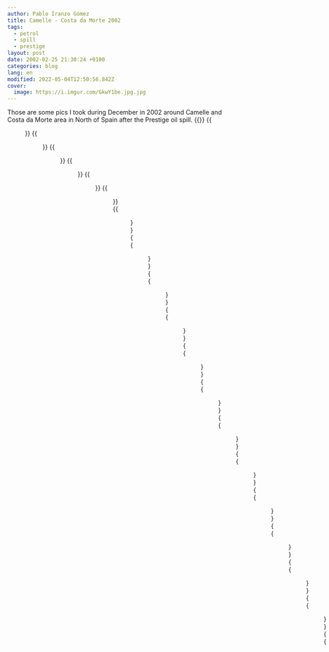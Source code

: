 ```yaml
---
author: Pablo Iranzo Gómez
title: Camelle - Costa da Morte 2002
tags:
  - petrol
  - spill
  - prestige
layout: post
date: 2002-02-25 21:30:24 +0100
categories: blog
lang: en
modified: 2022-05-04T12:50:56.842Z
cover:
  image: https://i.imgur.com/GkwY1be.jpg.jpg
---
```


Those are some pics I took during December in 2002 around Camelle and Costa da Morte area in North of Spain after the Prestige oil spill.
{{<gallery>}}
{{<figure src="https://i.imgur.com/WpXrXUFt.jpg" link="https://i.imgur.com/WpXrXUF.jpg.jpg" alt="" >}}
{{<figure src="https://i.imgur.com/CkKAAQvt.jpg" link="https://i.imgur.com/CkKAAQv.jpg.jpg" alt="" >}}
{{<figure src="https://i.imgur.com/x8mgooYt.jpg" link="https://i.imgur.com/x8mgooY.jpg.jpg" alt="" >}}
{{<figure src="https://i.imgur.com/ZCGqEIkt.jpg" link="https://i.imgur.com/ZCGqEIk.jpg.jpg" alt="" >}}
{{<figure src="https://i.imgur.com/z5A2NHDt.jpg" link="https://i.imgur.com/z5A2NHD.jpg.jpg" alt="" >}}
{{<figure src="https://i.imgur.com/YpB4CPVt.jpg" link="https://i.imgur.com/YpB4CPV.jpg.jpg" alt="" >}}
{{<figure src="https://i.imgur.com/Rbex877t.jpg" link="https://i.imgur.com/Rbex877.jpg.jpg" alt="" >}}
{{<figure src="https://i.imgur.com/Q9ck1fRt.jpg" link="https://i.imgur.com/Q9ck1fR.jpg.jpg" alt="" >}}
{{<figure src="https://i.imgur.com/Qiat3F8t.jpg" link="https://i.imgur.com/Qiat3F8.jpg.jpg" alt="" >}}
{{<figure src="https://i.imgur.com/HJpjYMzt.jpg" link="https://i.imgur.com/HJpjYMz.jpg.jpg" alt="" >}}
{{<figure src="https://i.imgur.com/XT6aEBZt.jpg" link="https://i.imgur.com/XT6aEBZ.jpg.jpg" alt="" >}}
{{<figure src="https://i.imgur.com/pHpeouIt.jpg" link="https://i.imgur.com/pHpeouI.jpg.jpg" alt="" >}}
{{<figure src="https://i.imgur.com/nautu1rt.jpg" link="https://i.imgur.com/nautu1r.jpg.jpg" alt="" >}}
{{<figure src="https://i.imgur.com/9qh0sXkt.jpg" link="https://i.imgur.com/9qh0sXk.jpg.jpg" alt="" >}}
{{<figure src="https://i.imgur.com/YztdWjUt.jpg" link="https://i.imgur.com/YztdWjU.jpg.jpg" alt="" >}}
{{<figure src="https://i.imgur.com/fOfiPQ3t.jpg" link="https://i.imgur.com/fOfiPQ3.jpg.jpg" alt="" >}}
{{<figure src="https://i.imgur.com/aF8j6ORt.jpg" link="https://i.imgur.com/aF8j6OR.jpg.jpg" alt="" >}}
{{<figure src="https://i.imgur.com/IkcQ70Ft.jpg" link="https://i.imgur.com/IkcQ70F.jpg.jpg" alt="" >}}
{{<figure src="https://i.imgur.com/GkwY1bet.jpg" link="https://i.imgur.com/GkwY1be.jpg.jpg" alt="" >}}
{{<figure src="https://i.imgur.com/AXbSkIht.jpg" link="https://i.imgur.com/AXbSkIh.jpg.jpg" alt="" >}}
{{<figure src="https://i.imgur.com/zshBJdgt.jpg" link="https://i.imgur.com/zshBJdg.jpg.jpg" alt="" >}}
{{<figure src="https://i.imgur.com/WBTA2yAt.jpg" link="https://i.imgur.com/WBTA2yA.jpg.jpg" alt="" >}}
{{<figure src="https://i.imgur.com/t5ATjuvt.jpg" link="https://i.imgur.com/t5ATjuv.jpg.jpg" alt="" >}}
{{<figure src="https://i.imgur.com/G2k4NrBt.jpg" link="https://i.imgur.com/G2k4NrB.jpg.jpg" alt="" >}}
{{<figure src="https://i.imgur.com/MjQI4gat.jpg" link="https://i.imgur.com/MjQI4ga.jpg.jpg" alt="" >}}
{{<figure src="https://i.imgur.com/rAu1TW3t.jpg" link="https://i.imgur.com/rAu1TW3.jpg.jpg" alt="" >}}
{{<figure src="https://i.imgur.com/fcvxI4kt.jpg" link="https://i.imgur.com/fcvxI4k.jpg.jpg" alt="" >}}
{{<figure src="https://i.imgur.com/E3rzZrPt.jpg" link="https://i.imgur.com/E3rzZrP.jpg.jpg" alt="" >}}
{{<figure src="https://i.imgur.com/whXjW0Pt.jpg" link="https://i.imgur.com/whXjW0P.jpg.jpg" alt="" >}}
{{<figure src="https://i.imgur.com/R1iMY3Kt.jpg" link="https://i.imgur.com/R1iMY3K.jpg.jpg" alt="" >}}
{{<figure src="https://i.imgur.com/0VyhRzEt.jpg" link="https://i.imgur.com/0VyhRzE.jpg.jpg" alt="" >}}
{{<figure src="https://i.imgur.com/87YaYR4t.jpg" link="https://i.imgur.com/87YaYR4.jpg.jpg" alt="" >}}
{{<figure src="https://i.imgur.com/rWGEonOt.jpg" link="https://i.imgur.com/rWGEonO.jpg.jpg" alt="" >}}
{{<figure src="https://i.imgur.com/8AOrgdgt.jpg" link="https://i.imgur.com/8AOrgdg.jpg.jpg" alt="" >}}
{{<figure src="https://i.imgur.com/XwjQArWt.jpg" link="https://i.imgur.com/XwjQArW.jpg.jpg" alt="" >}}
{{<figure src="https://i.imgur.com/NOeptEJt.jpg" link="https://i.imgur.com/NOeptEJ.jpg.jpg" alt="" >}}
{{<figure src="https://i.imgur.com/LlYEUqht.jpg" link="https://i.imgur.com/LlYEUqh.jpg.jpg" alt="" >}}
{{<figure src="https://i.imgur.com/mrO6MOdt.jpg" link="https://i.imgur.com/mrO6MOd.jpg.jpg" alt="" >}}
{{<figure src="https://i.imgur.com/imAxGH1t.jpg" link="https://i.imgur.com/imAxGH1.jpg.jpg" alt="" >}}
{{<figure src="https://i.imgur.com/nToZQ8Wt.jpg" link="https://i.imgur.com/nToZQ8W.jpg.jpg" alt="" >}}

{{</gallery>}}

{{< load-photoswipe >}}
